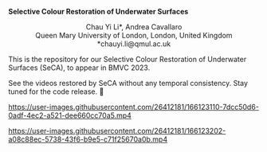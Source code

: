 <b align="center">Selective Colour Restoration of Underwater Surfaces </b>
 <p align="center">
 Chau Yi Li*, Andrea Cavallaro</br>
 Queen Mary University of London, London, United Kingdom</br>
 *chauyi.li@qmul.ac.uk</br>
 </p>

This is the repository for our Selective Colour Restoration of Underwater Surfaces (SeCA), to appear in BMVC 2023.

See the videos restored by SeCA without any temporal consistency. Stay tuned for the code release. :ocean:


https://user-images.githubusercontent.com/26412181/166123110-7dcc50d6-0adf-4ec2-a521-dee660cc70a5.mp4


https://user-images.githubusercontent.com/26412181/166123202-a08c88ec-5738-43f6-b9e5-c71f25670a0b.mp4

